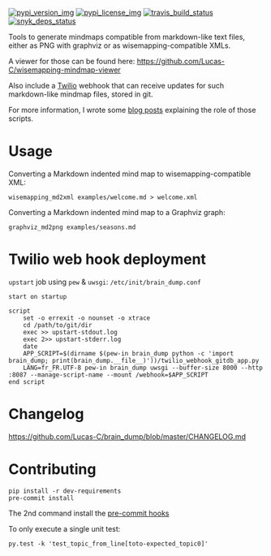 [![pypi\_version\_img](https://img.shields.io/pypi/v/brain_dump.svg?style=flat)](https://pypi.python.org/pypi/brain_dump) [![pypi\_license\_img](https://img.shields.io/pypi/l/brain_dump.svg?style=flat)](https://pypi.python.org/pypi/brain_dump) [![travis\_build\_status](https://travis-ci.org/Lucas-C/brain_dump.svg?branch=master)](https://travis-ci.org/Lucas-C/brain_dump) [![snyk\_deps\_status](https://snyk.io/test/github/lucas-c/brain_dump/badge.svg)](https://snyk.io/test/github/lucas-c/brain_dump)

Tools to generate mindmaps compatible from markdown-like text files,
either as PNG with graphviz or as wisemapping-compatible XMLs.

A viewer for those can be found here: <https://github.com/Lucas-C/wisemapping-mindmap-viewer>

Also include a [Twilio](<https://www.twilio.com>) webhook that can
receive updates for such markdown-like mindmap files, stored in git.

For more information, I wrote some [blog posts](<https://chezsoi.org/lucas/blog/tag/mindmap.html>)
explaining the role of those scripts.

Usage
=====

Converting a Markdown indented mind map to wisemapping-compatible XML:

    wisemapping_md2xml examples/welcome.md > welcome.xml

Converting a Markdown indented mind map to a Graphviz graph:

    graphviz_md2png examples/seasons.md

Twilio web hook deployment
==========================

`upstart` job using `pew` & `uwsgi`: `/etc/init/brain_dump.conf`

    start on startup

    script
        set -o errexit -o nounset -o xtrace
        cd /path/to/git/dir
        exec >> upstart-stdout.log
        exec 2>> upstart-stderr.log
        date
        APP_SCRIPT=$(dirname $(pew-in brain_dump python -c 'import brain_dump; print(brain_dump.__file__)'))/twilio_webhook_gitdb_app.py
        LANG=fr_FR.UTF-8 pew-in brain_dump uwsgi --buffer-size 8000 --http :8087 --manage-script-name --mount /webhook=$APP_SCRIPT
    end script

Changelog
=========

<https://github.com/Lucas-C/brain_dump/blob/master/CHANGELOG.md>

Contributing
============

    pip install -r dev-requirements
    pre-commit install

The 2nd command install the [pre-commit hooks](http://pre-commit.com)

To only execute a single unit test:

    py.test -k 'test_topic_from_line[toto-expected_topic0]'
